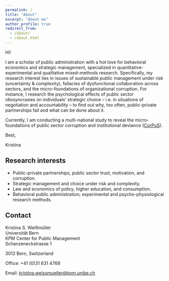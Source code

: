 ```yaml
---
permalink: /
title: "About"
excerpt: "About me"
author_profile: true
redirect_from: 
  - /about/
  - /about.html
---
```


Hi!

I am a scholar of public administration with a hot love for behavioral economics and strategic management, specialized in quantitative-experimental and qualitative mixed-methods research. Specifically, my research interest lies in issues of sustainable public management under risk (uncertainty & complexity), fallacies of dysfunctional collaboration across sectors, and the micro-foundations of organizational corruption. For instance, I research the psychological effects of public sector idiosyncrasies on individuals’ strategic choice – i.e. in situations of negotiation and accountability – to find out why, too often, public-private partnerships fail and what can be done about it.

Currently, I am conducting a multi-national study to reveal the micro-foundations of public sector corruption and institutional deviance (<a href="https://ksweissmueller.github.io/corpus/" title="https://ksweissmueller.github.io/corpus/" style="text-decoration:underline;" target="_blank" >CorPuS</a>).

Best,

Kristina

 

Research interests
-------------------
* Public-private partnerships, public sector trust, motivation, and corruption.
* Strategic management and choice under risk and complexity.
* Law and economics of policy, higher education, and consumption.
* Behavioral public administration; experimental and psycho-physiological research methods.

 

Contact
--------
Kristina S. Weißmüller <br>
Universität Bern <br>
KPM Center for Public Management <br>
Schanzeneckstrasse 1 <br>

3012 Bern, Switzerland

Office: +41 (0)31 631 4768

Email: <a href="mailto:kristina.weissmueller@kpm.unibe.ch">kristina.weissmueller@kpm.unibe.ch</a>
